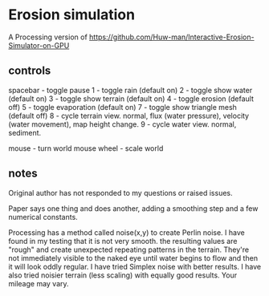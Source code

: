 # Erosion simulation

A Processing version of https://github.com/Huw-man/Interactive-Erosion-Simulator-on-GPU

## controls

spacebar - toggle pause
1 - toggle rain (default on)
2 - toggle show water (default on)
3 - toggle show terrain (default on)
4 - toggle erosion (default off)
5 - toggle evaporation (default on)
7 - toggle show triangle mesh (default off)
8 - cycle terrain view.  normal, flux (water pressure), velocity (water movement), map height change.
9 - cycle water view.  normal, sediment.

mouse - turn world
mouse wheel - scale world


## notes

Original author has not responded to my questions or raised issues.

Paper says one thing and does another, adding a smoothing step and a few numerical constants.

Processing has a method called noise(x,y) to create Perlin noise.  I have found in my testing
that it is not very smooth.  the resulting values are "rough" and create unexpected repeating
patterns in the terrain.  They're not immediately visible to the naked eye until water begins
to flow and then it will look oddly regular.  I have tried Simplex noise with better results.
I have also tried noisier terrain (less scaling) with equally good results.  Your mileage may
vary.
